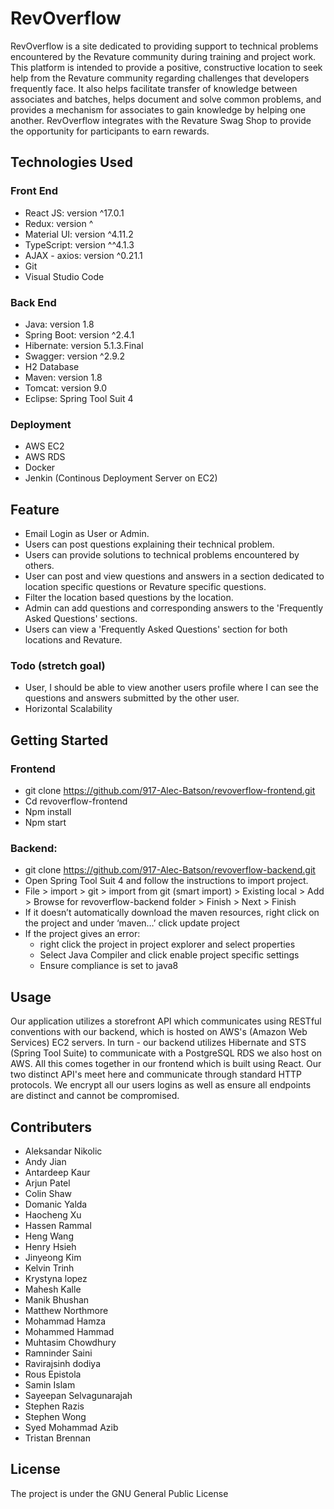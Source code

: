 # RevOverflow

RevOverflow is a site dedicated to providing support to technical problems encountered by the Revature community during training and project work. This platform is intended to provide a positive, constructive location to seek help from the Revature community regarding challenges that developers frequently face. It also helps facilitate transfer of knowledge between associates and batches, helps document and solve common problems, and provides a mechanism for associates to gain knowledge by helping one another. RevOverflow integrates with the Revature Swag Shop to provide the opportunity for participants to earn rewards.

## Technologies Used

### Front End
- React JS: version ^17.0.1
- Redux: version ^
- Material UI: version ^4.11.2
- TypeScript: version ^^4.1.3
- AJAX - axios: version ^0.21.1
- Git
- Visual Studio Code

### Back End
- Java: version 1.8
- Spring Boot: version ^2.4.1
- Hibernate: version 5.1.3.Final
- Swagger: version ^2.9.2
- H2 Database
- Maven: version 1.8
- Tomcat: version 9.0
- Eclipse: Spring Tool Suit 4

### Deployment
- AWS EC2
- AWS RDS
- Docker
- Jenkin (Continous Deployment Server on EC2)

## Feature

- Email Login as User or Admin.
- Users can post questions explaining their technical problem.
- Users can provide solutions to technical problems encountered by others.
- User can post and view questions and answers in a section dedicated to location specific questions or Revature specific questions.
- Filter the location based questions by the location.
- Admin can add questions and corresponding answers to the 'Frequently Asked Questions' sections.
- Users can view a 'Frequently Asked Questions' section for both locations and Revature.

### Todo (stretch goal)
- User, I should be able to view another users profile where I can see the questions and answers submitted by the other user.
- Horizontal Scalability

## Getting Started

### Frontend
- git clone https://github.com/917-Alec-Batson/revoverflow-frontend.git
- Cd revoverflow-frontend
- Npm install
- Npm start 

### Backend:
- git clone https://github.com/917-Alec-Batson/revoverflow-backend.git
- Open Spring Tool Suit 4 and follow the instructions to import project.
- File > import > git > import from git (smart import) > Existing local > Add > Browse for revoverflow-backend folder > Finish > Next > Finish
- If it doesn’t automatically download the maven resources, right click on the project and under ‘maven…’ click update project
- If the project gives an error:
    - right click the project in project explorer and select properties
    - Select Java Compiler and click enable project specific settings
    - Ensure compliance is set to java8


## Usage
Our application utilizes a storefront API which communicates using RESTful conventions with our backend, which is hosted on AWS's (Amazon Web Services) EC2 servers. In turn - our backend utilizes Hibernate and STS (Spring Tool Suite) to communicate with a PostgreSQL RDS we also host on AWS.
All this comes together in our frontend which is built using React. Our two distinct API's meet here and communicate through standard HTTP protocols. We encrypt all our users logins as well as ensure all endpoints are distinct and cannot be compromised.

## Contributers
- Aleksandar Nikolic
- Andy Jian
- Antardeep Kaur
- Arjun Patel
- Colin Shaw
- Domanic Yalda
- Haocheng Xu
- Hassen Rammal
- Heng Wang
- Henry Hsieh
- Jinyeong Kim
- Kelvin Trinh
- Krystyna lopez
- Mahesh Kalle
- Manik Bhushan
- Matthew Northmore
- Mohammad Hamza
- Mohammed Hammad
- Muhtasim Chowdhury
- Ramninder Saini
- Ravirajsinh dodiya
- Rous Epistola
- Samin Islam
- Sayeepan Selvagunarajah
- Stephen Razis
- Stephen Wong
- Syed Mohammad Azib
- Tristan Brennan


## License

The project is under the GNU General Public License
